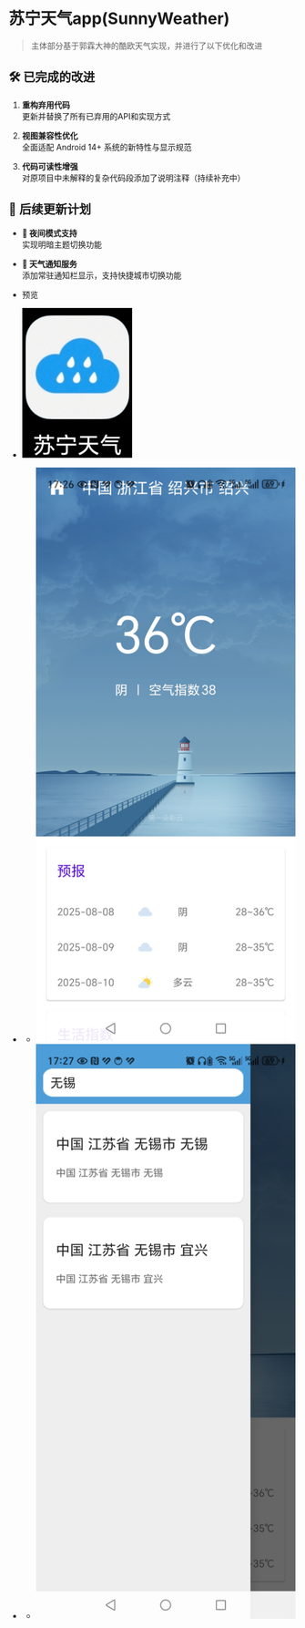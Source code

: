 # 苏宁天气app(SunnyWeather)

> 主体部分基于郭霖大神的酷欧天气实现，并进行了以下优化和改进

## 🛠️ 已完成的改进

1. **重构弃用代码**  
   更新并替换了所有已弃用的API和实现方式

2. **视图兼容性优化**  
   全面适配 Android 14+ 系统的新特性与显示规范

3. **代码可读性增强**  
   对原项目中未解释的复杂代码段添加了说明注释（持续补充中）

## 🚀 后续更新计划

- **🌙 夜间模式支持**  
  实现明暗主题切换功能

- **🔔 天气通知服务**  
  添加常驻通知栏显示，支持快捷城市切换功能
- 预览
- ![加载失败](Image%20Preview/icon.png "悬停标题（可选）")
- - ![加载失败](Image%20Preview/body1.png "悬停标题（可选）")
- - ![加载失败](Image%20Preview/body2.png "悬停标题（可选）")